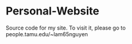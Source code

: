 # Personal-Website


Source code for my site. To visit it, please go to people.tamu.edu/~lam65nguyen
